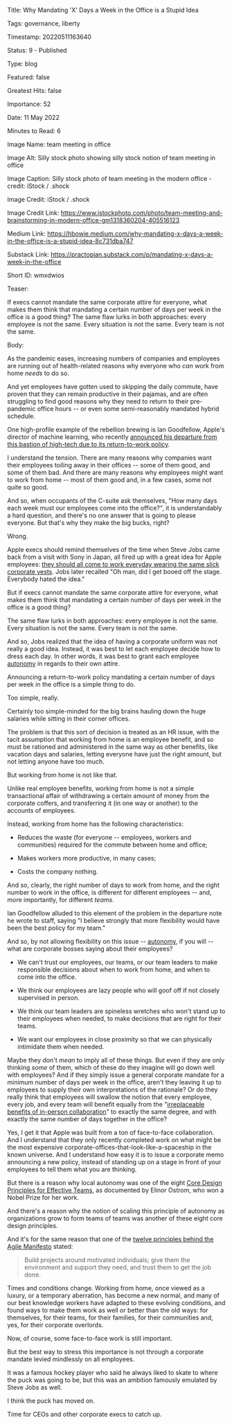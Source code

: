 Title:  Why Mandating 'X' Days a Week in the Office is a Stupid Idea

Tags:   governance, liberty

Timestamp: 20220511163640

Status: 9 - Published

Type:   blog

Featured: false

Greatest Hits: false

Importance: 52

Date:   11 May 2022

Minutes to Read: 6

Image Name: team meeting in office

Image Alt: Silly stock photo showing silly stock notion of team meeting in office

Image Caption: Silly stock photo of team meeting in the modern office - credit: iStock / .shock

Image Credit: iStock / .shock

Image Credit Link: https://www.istockphoto.com/photo/team-meeting-and-brainstorming-in-modern-office-gm1318360204-405516123

Medium Link: https://hbowie.medium.com/why-mandating-x-days-a-week-in-the-office-is-a-stupid-idea-8c731dba747

Substack Link: https://practopian.substack.com/p/mandating-x-days-a-week-in-the-office

Short ID: wmxdwios

Teaser:

If execs cannot mandate the same corporate attire for everyone, what makes them think that mandating a certain number of days per week in the office is a good thing? The same flaw lurks in both approaches: every employee is not the same. Every situation is not the same. Every team is not the same.


Body:

As the pandemic eases, increasing numbers of companies and employees are running out of health-related reasons why everyone who *can* work from home *needs* to do so. 

And yet employees have gotten used to skipping the daily commute, have proven that they can remain productive in their pajamas, and are often struggling to find good reasons why they need to return to their pre-pandemic office hours -- or even some semi-reasonably mandated hybrid schedule. 

One high-profile example of the rebellion brewing is Ian Goodfellow, Apple's director of machine learning, who recently [announced his departure from this bastion of high-tech due to its return-to-work policy](https://twitter.com/ZoeSchiffer/status/1523017143939309568). 

I understand the tension. There are many reasons why companies want their employees toiling away in their offices -- some of them good, and some of them bad. And there are many reasons why employees might want to work from home -- most of them good and, in a few cases, some not quite so good. 

And so, when occupants of the C-suite ask themselves, "How many days each week must our employees come into the office?", it is understandably a hard question, and there's no one answer that is going to please everyone. But that's why they make the big bucks, right?

Wrong. 

Apple execs should remind themselves of the time when Steve Jobs came back from a visit with Sony in Japan, all fired up with a great idea for Apple employees: [they should all come to work everyday wearing the same slick corporate vests](https://9to5mac.com/2011/10/11/steve-jobs-book-excerpt-why-he-wore-the-black-mock-turtleneck-uniform/). Jobs later recalled "Oh man, did I get booed off the stage. Everybody hated the idea."

But if execs cannot mandate the same corporate attire for everyone, what makes them think that mandating a certain number of days per week in the office is a good thing?

The same flaw lurks in both approaches: every employee is not the same. Every situation is not the same. Every team is not the same.

And so, Jobs realized that the idea of having a corporate uniform was not really a good idea. Instead, it was best to let each employee decide how to dress each day. In other words, it was best to grant each employee [autonomy](https://keylists.org/autonomy.html) in regards to their own attire. 

Announcing a return-to-work policy mandating a certain number of days per week in the office is a simple thing to do. 

Too simple, really. 

Certainly too simple-minded for the big brains hauling down the huge salaries while sitting in their corner offices. 

The problem is that this sort of decision is treated as an HR issue, with the tacit assumption that working from home is an employee benefit, and so must be rationed and administered in the same way as other benefits, like vacation days and salaries, letting everyone have just the right amount, but not letting anyone have too much.

But working from home is not like that. 

Unlike real employee benefits, working from home is not a simple transactional affair of withdrawing a certain amount of money from the corporate coffers, and transferring it (in one way or another) to the accounts of employees. 

Instead, working from home has the following  characteristics:

+ Reduces the waste (for everyone -- employees, workers and communities) required for the commute between home and office;

+ Makes workers more productive, in many cases;

+ Costs the company nothing. 

And so, clearly, the right number of days to work from home, and the right number to work in the office, is different for different employees -- and, more importantly, for different *teams*. 

Ian Goodfellow alluded to this element of the problem in the departure note he wrote to staff, saying "I believe strongly that more flexibility would have been the best policy for my team."
 
And so, by not allowing flexibility on this issue -- [autonomy](https://keylists.org/local-autonomy.html), if you will -- what are corporate bosses saying about their employees?

+ We can't trust our employees, our teams, or our team leaders to make responsible decisions about when to work from home, and when to come into the office.

+ We think our employees are lazy people who will goof off if not closely supervised in person. 

+ We think our team leaders are spineless wretches who won't stand up to their employees when needed, to make decisions that are right for their teams. 

+ We want our employees in close proximity so that we can physically intimidate them when needed. 

Maybe they don't *mean* to imply all of these things. But even if they are only thinking *some* of them, which of these do they imagine will go down well with employees? And if they simply issue a general corporate mandate for a minimum number of days per week in the office, aren't they leaving it up to employees to supply their own interpretations of the rationale? Or do they really think that employees will swallow the notion that every employee, every job, and every team will benefit equally from the "[irreplaceable benefits of in-person collaboration](https://www.businessinsider.com/apple-director-machine-learning-ian-goodfellow-leaving-return-to-office-2022-5)" to exactly the same degree, and with exactly the same number of days together in the office?

Yes, I get it that Apple was built from a ton of face-to-face collaboration. And I understand that they only recently completed work on what might be the most expensive corporate-offices-that-look-like-a-spaceship in the known universe. And I understand how easy it is to issue a corporate memo announcing a new policy, instead of standing up on a stage in front of your employees to tell them what you are thinking. 

But there is a reason why local autonomy was one of the eight  [Core Design Principles for Effective Teams](https://practopian.org/blog/hbowie/core-design-principles-for-teams.html), as documented by Elinor Ostrom, who won a Nobel Prize for her work. 

And there's a reason why the notion of scaling this principle of autonomy as organizations grow to form teams of teams was another of these eight core design principles. 

And it's for the same reason that one of the [twelve principles behind the Agile Manifesto](https://agilemanifesto.org/principles.html) stated:

> Build projects around motivated individuals; give them the environment and support they need, and trust them to get the job done. 

Times and conditions change. Working from home, once viewed as a luxury, or a temporary aberration, has become a new normal, and many of our best knowledge workers have adapted to these evolving conditions, and found ways to make them work as well or better than the old ways: for themselves, for their teams, for their families, for their communities and, yes, for their corporate overlords.  

Now, of course, some face-to-face work is still important. 

But the best way to stress this importance is not through a corporate mandate levied mindlessly on all employees. 

It was a famous hockey player who said he always liked to skate to where the puck was going to be, but this was an ambition famously emulated by Steve Jobs as well. 

I think the puck has moved on. 

Time for CEOs and other corporate execs to catch up.
